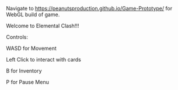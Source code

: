 Navigate to https://peanutsproduction.github.io/Game-Prototype/ for WebGL build of game.

Welcome to Elemental Clash!!!

Controls:

WASD for Movement

Left Click to interact with cards

B for Inventory

P for Pause Menu
